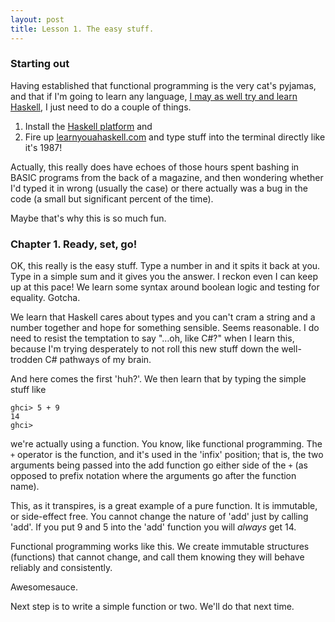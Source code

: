 ```yaml
---
layout: post
title: Lesson 1. The easy stuff.
---
```


### Starting out

Having established that functional programming is the very cat's pyjamas, and that if I'm going to learn any language, [I may as well try and learn Haskell](/2013/04/26/learning-me-a-haskell.html), I just need to do a couple of things.

1. Install the [Haskell platform](http://www.haskell.org/platform/) and
2. Fire up [learnyouahaskell.com](http://learnyouahaskell.com/) and type stuff into the terminal directly like it's 1987!

Actually, this really does have echoes of those hours spent bashing in BASIC programs from the back of a magazine, and then wondering whether I'd typed it in wrong (usually the case) or there actually was a bug in the code (a small but significant percent of the time).

Maybe that's why this is so much fun.


### Chapter 1. Ready, set, go!

OK, this really is the easy stuff. Type a number in and it spits it back at you. Type in a simple sum and it gives you the answer. I reckon even I can keep up at this pace! We learn some syntax around boolean logic and testing for equality. Gotcha.

We learn that Haskell cares about types and you can't cram a string and a number together and hope for something sensible. Seems reasonable.  I do need to resist the temptation to say "…oh, like C#?" when I learn this, because I'm trying desperately to not roll this new stuff down the well-trodden C# pathways of my brain.

And here comes the first 'huh?'. We then learn that by typing the simple stuff like

    ghci> 5 + 9
    14
    ghci>
    
we're actually using a function. You know, like functional programming. The `+` operator is the function, and it's used in the 'infix' position; that is, the two arguments being passed into the add function go either side of the `+` (as opposed to prefix notation where the arguments go after the function name).

This, as it transpires, is a great example of a pure function. It is immutable, or side-effect free. You cannot change the nature of 'add' just by calling 'add'. If you put 9 and 5 into the 'add' function you will *always* get 14. 

Functional programming works like this. We create immutable structures (functions) that cannot change, and call them knowing they will behave reliably and consistently.

Awesomesauce.


Next step is to write a simple function or two. We'll do that next time.


